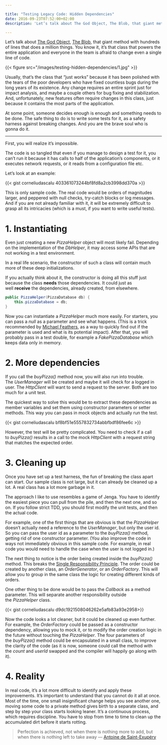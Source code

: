 ```yaml
---

title: "Testing Legacy Code: Hidden Dependencies"
date: 2016-09-23T07:52:00+02:00
description: 'Let’s talk about The God Object, The Blob, that giant method with hundreds of lines that does a million things. You know it, it’s that class that powers the entire application and everyone in the team is afraid to change even a single line of code. '

---
```


Let’s talk about [The God Object](https://en.wikipedia.org/wiki/God_object), [The Blob](https://sourcemaking.com/antipatterns/the-blob), that giant method with hundreds of lines that does a million things. You know it, it’s that class that powers the entire application and everyone in the team is afraid to change even a single line of code.

{{< figure src="/images/testing-hidden-dependencies/1.jpg" >}}

Usually, that’s the class that “just works” because it has been polished with the tears of the poor developers who have fixed countless bugs during the long years of its existence. Any change requires an entire sprint just for impact analysis, and maybe a couple others for bug fixing and stabilization. And, unfortunately, new features often require changes in this class, just because it contains the most parts of the application.

At some point, someone decides enough is enough and something needs to be done. The safe thing to do is to write some tests for it, as a safety harness against breaking changes. And you are the brave soul who is gonna do it.

---

First, you will realize it’s impossible.

The code is so tangled that even if you manage to design a test for it, you can’t run it because it has calls to half of the application’s components, or it executes network requests, or it reads from a configuration file etc.

Let’s look at an example:

{{< gist corneliudascalu 403361073244bf8fd8a2cb3998dd370a >}}

This is only sample code. The real code would be orders of magnitudes larger, and peppered with null checks, try-catch blocks or log messages. And if you are not already familiar with it, it will be extremely difficult to grasp all its intricacies (which is a must, if you want to write useful tests).

# 1. Instantiating

Even just creating a new *PizzaHelper* object will most likely fail. Depending on the implementation of the *DbHelper*, it may access some APIs that are not working in a test environment.

In a real life scenario, the constructor of such a class will contain much more of these deep initializations.

If you actually think about it, the constructor is doing all this stuff just because the class **needs** those dependencies. It could just as well **receive** the dependencies, already created, from elsewhere.

```java
public PizzaHelper(PizzaDatabase db) {  
    this.pizzaDatabase = db;  
}
```

Now you can instantiate a *PizzaHelper* much more easily. For starters, you can pass a *null* as a parameter and see what happens. (This is a trick recommended by [Michael Feathers](http://www.goodreads.com/book/show/44919.Working_Effectively_with_Legacy_Code), as a way to quickly find out if the parameter is used and what is its potential impact). After that, you will probably pass in a test double, for example a *FakePizzaDatabase* which keeps data only in memory.

# 2. More dependencies

If you call the *buyPizza()* method now, you will also run into trouble. The *UserManager* will be created and maybe it will check for a logged in user. The *HttpClient* will want to send a request to the server. Both are too much for a unit test.

The quickest way to solve this would be to extract these dependencies as member variables and set them using constructor parameters or setter methods. This way you can pass in mock objects and actually run the test.

{{< gist corneliudascalu bf8bf51e5557832734abbfbdf86fee6c >}}

However, the test will be pretty complicated. You need to check if a call to *buyPizza()* results in a call to the mock *HttpClient* with a request string that matches the expected order.

# 3. Cleaning up

Once you have set up a test harness, the fun of breaking the class apart can start. Our sample class is not large, but it can already be cleaned up a lot. A real class has a lot more garbage in it.

The approach I like to use resembles a game of Jenga. You have to identify the easiest piece you can pull from the pile, and then the next one, and so on. If you follow strict TDD, you should first modify the unit tests, and then the actual code.

For example, one of the first things that are obvious is that the *PizzaHelper* doesn’t actually need a reference to the *UserManager*, but only the user id. So you can pass the user id as a parameter to the *buyPizza()* method, getting rid of one constructor parameter. (You also improve the code in ways not immediately obvious in this sample code. For example, in real code you would need to handle the case when the user is not logged in.)

The next thing to notice is the order being created inside the *buyPizza()* method. This breaks the [Single Responsibility Principle](https://en.wikipedia.org/wiki/Single_responsibility_principle). The order could be created by another class, an *OrderGenerator*, or an *OrderFactory*. This will allow you to group in the same class the logic for creating different kinds of orders.

One other thing to be done would be to pass the *Callback* as a method parameter. This will separate another responsibility outside the *PizzaHelper* class.

{{< gist corneliudascalu d9dc1921508046262e5afb83a93e2958>}}

Now the code looks a lot cleaner, but it could be cleaned up even further. For example, the *OrderFactory* could be passed as a constructor dependency, allowing you to mock it, or to modify the order creation logic in the future without touching the *PizzaHelper*. The four parameters of the *buyPizza()* method could be encapsulated in a small class, to improve the clarity of the code (as it is now, someone could call the method with the *count* and *userId* swapped and the compiler will happily go along with it).

# 4. Reality

In real code, it’s a lot more difficult to identify and apply these improvements. It’s important to understand that you cannot do it all at once. Most of the time, one small insignificant change helps you see another one, moving some code to a private method gives birth to a separate class, and step by step your class starts looking leaner. It’s a continuous process, which requires discipline. You have to stop from time to time to clean up the accumulated dirt before it starts rotting.

> Perfection is achieved, not when there is nothing more to add, but when there is nothing left to take away — [Antoine de Saint-Exupéry](https://www.goodreads.com/quotes/19905)